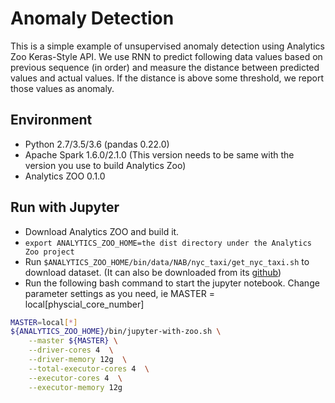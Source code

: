 # Anomaly Detection
This is a simple example of unsupervised anomaly detection using Analytics Zoo Keras-Style API. We use RNN to predict following data values based on previous sequence (in order) and measure the distance between predicted values and actual values. If the distance is above some threshold, we report those values as anomaly.

## Environment
* Python 2.7/3.5/3.6 (pandas 0.22.0)
* Apache Spark 1.6.0/2.1.0 (This version needs to be same with the version you use to build Analytics Zoo)
* Analytics ZOO 0.1.0

## Run with Jupyter
* Download Analytics ZOO and build it.
* `export ANALYTICS_ZOO_HOME=the dist directory under the Analytics Zoo project`
* Run `$ANALYTICS_ZOO_HOME/bin/data/NAB/nyc_taxi/get_nyc_taxi.sh` to download dataset. (It can also be downloaded from its [github](https://raw.githubusercontent.com/numenta/NAB/master/data/realKnownCause/nyc_taxi.csv))
* Run the following bash command to start the jupyter notebook. Change parameter settings as you need, ie MASTER = local\[physcial_core_number\]
```bash
MASTER=local[*]
${ANALYTICS_ZOO_HOME}/bin/jupyter-with-zoo.sh \
    --master ${MASTER} \
    --driver-cores 4  \
    --driver-memory 12g  \
    --total-executor-cores 4  \
    --executor-cores 4  \
    --executor-memory 12g
```
